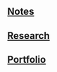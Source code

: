

## [**Notes**](./docs/notes/notes.md)
## [**Research**](./docs/research/research.md)
## [**Portfolio**](https://www.artstation.com/easonvan)
